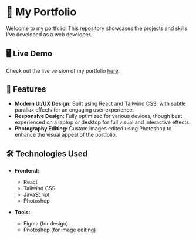 # 🌟 My Portfolio

Welcome to my portfolio! This repository showcases the projects and skills I've developed as a web developer.

## 🖥️ Live Demo

Check out the live version of my portfolio [here](https://ragulram.vercel.app/).

## 🚀 Features

- **Modern UI/UX Design:** Built using React and Tailwind CSS, with subtle parallax effects for an engaging user experience.
- **Responsive Design:** Fully optimized for various devices, though best experienced on a laptop or desktop for full visual and interactive effects.
- **Photography Editing:** Custom images edited using Photoshop to enhance the visual appeal of the portfolio.

## 🛠️ Technologies Used

- **Frontend:**
  - React
  - Tailwind CSS
  - JavaScript
  - Photoshop

- **Tools:**
  - Figma (for design)
  - Photoshop (for image editing)
